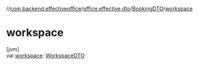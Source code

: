 //[com.backend.effectiveoffice](../../../index.md)/[office.effective.dto](../index.md)/[BookingDTO](index.md)/[workspace](workspace.md)

# workspace

[jvm]\
val [workspace](workspace.md): [WorkspaceDTO](../-workspace-d-t-o/index.md)
